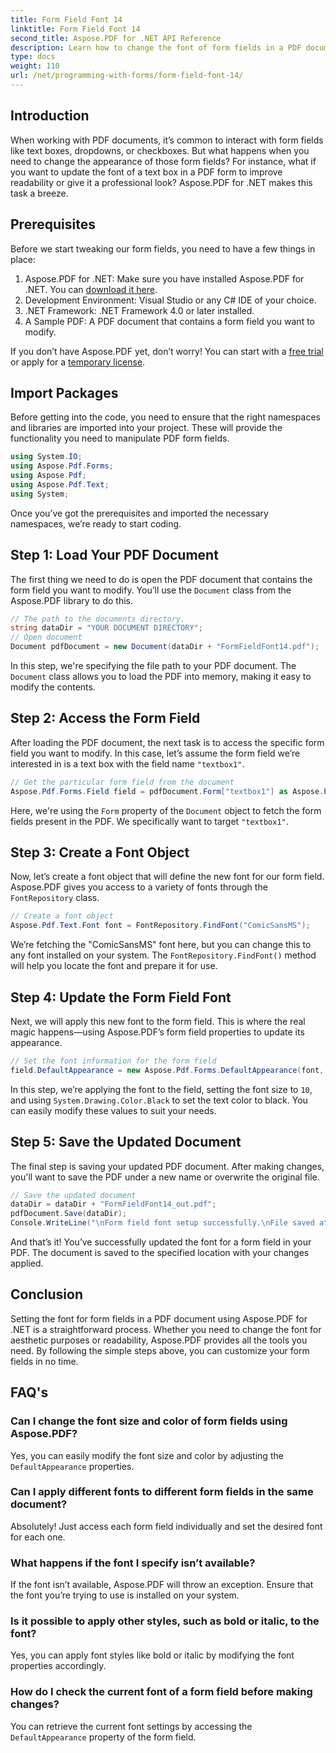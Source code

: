 ```yaml
---
title: Form Field Font 14
linktitle: Form Field Font 14
second_title: Aspose.PDF for .NET API Reference
description: Learn how to change the font of form fields in a PDF document using Aspose.PDF for .NET. Step-by-step guide with code examples and tips for better PDF forms.
type: docs
weight: 110
url: /net/programming-with-forms/form-field-font-14/
---
```

## Introduction

When working with PDF documents, it’s common to interact with form fields like text boxes, dropdowns, or checkboxes. But what happens when you need to change the appearance of those form fields? For instance, what if you want to update the font of a text box in a PDF form to improve readability or give it a professional look? Aspose.PDF for .NET makes this task a breeze. 


## Prerequisites

Before we start tweaking our form fields, you need to have a few things in place:

1. Aspose.PDF for .NET: Make sure you have installed Aspose.PDF for .NET. You can [download it here](https://releases.aspose.com/pdf/net/).
2. Development Environment: Visual Studio or any C# IDE of your choice.
3. .NET Framework: .NET Framework 4.0 or later installed.
4. A Sample PDF: A PDF document that contains a form field you want to modify.

If you don’t have Aspose.PDF yet, don’t worry! You can start with a [free trial](https://releases.aspose.com/) or apply for a [temporary license](https://purchase.aspose.com/temporary-license/).

## Import Packages

Before getting into the code, you need to ensure that the right namespaces and libraries are imported into your project. These will provide the functionality you need to manipulate PDF form fields.

```csharp
using System.IO;
using Aspose.Pdf.Forms;
using Aspose.Pdf;
using Aspose.Pdf.Text;
using System;
```

Once you’ve got the prerequisites and imported the necessary namespaces, we’re ready to start coding.

## Step 1: Load Your PDF Document

The first thing we need to do is open the PDF document that contains the form field you want to modify. You’ll use the `Document` class from the Aspose.PDF library to do this.

```csharp
// The path to the documents directory.
string dataDir = "YOUR DOCUMENT DIRECTORY";
// Open document
Document pdfDocument = new Document(dataDir + "FormFieldFont14.pdf");
```

In this step, we're specifying the file path to your PDF document. The `Document` class allows you to load the PDF into memory, making it easy to modify the contents.

## Step 2: Access the Form Field

After loading the PDF document, the next task is to access the specific form field you want to modify. In this case, let’s assume the form field we’re interested in is a text box with the field name `"textbox1"`.

```csharp
// Get the particular form field from the document
Aspose.Pdf.Forms.Field field = pdfDocument.Form["textbox1"] as Aspose.Pdf.Forms.Field;
```

Here, we're using the `Form` property of the `Document` object to fetch the form fields present in the PDF. We specifically want to target `"textbox1"`.

## Step 3: Create a Font Object

Now, let’s create a font object that will define the new font for our form field. Aspose.PDF gives you access to a variety of fonts through the `FontRepository` class.

```csharp
// Create a font object
Aspose.Pdf.Text.Font font = FontRepository.FindFont("ComicSansMS");
```

We’re fetching the "ComicSansMS" font here, but you can change this to any font installed on your system. The `FontRepository.FindFont()` method will help you locate the font and prepare it for use.

## Step 4: Update the Form Field Font

Next, we will apply this new font to the form field. This is where the real magic happens—using Aspose.PDF’s form field properties to update its appearance.

```csharp
// Set the font information for the form field
field.DefaultAppearance = new Aspose.Pdf.Forms.DefaultAppearance(font, 10, System.Drawing.Color.Black);
```

In this step, we’re applying the font to the field, setting the font size to `10`, and using `System.Drawing.Color.Black` to set the text color to black. You can easily modify these values to suit your needs.

## Step 5: Save the Updated Document

The final step is saving your updated PDF document. After making changes, you'll want to save the PDF under a new name or overwrite the original file.

```csharp
// Save the updated document
dataDir = dataDir + "FormFieldFont14_out.pdf";
pdfDocument.Save(dataDir);
Console.WriteLine("\nForm field font setup successfully.\nFile saved at " + dataDir);
```

And that’s it! You’ve successfully updated the font for a form field in your PDF. The document is saved to the specified location with your changes applied.

## Conclusion

Setting the font for form fields in a PDF document using Aspose.PDF for .NET is a straightforward process. Whether you need to change the font for aesthetic purposes or readability, Aspose.PDF provides all the tools you need. By following the simple steps above, you can customize your form fields in no time.

## FAQ's

### Can I change the font size and color of form fields using Aspose.PDF?
Yes, you can easily modify the font size and color by adjusting the `DefaultAppearance` properties.

### Can I apply different fonts to different form fields in the same document?
Absolutely! Just access each form field individually and set the desired font for each one.

### What happens if the font I specify isn’t available?
If the font isn’t available, Aspose.PDF will throw an exception. Ensure that the font you’re trying to use is installed on your system.

### Is it possible to apply other styles, such as bold or italic, to the font?
Yes, you can apply font styles like bold or italic by modifying the font properties accordingly.

### How do I check the current font of a form field before making changes?
You can retrieve the current font settings by accessing the `DefaultAppearance` property of the form field.
